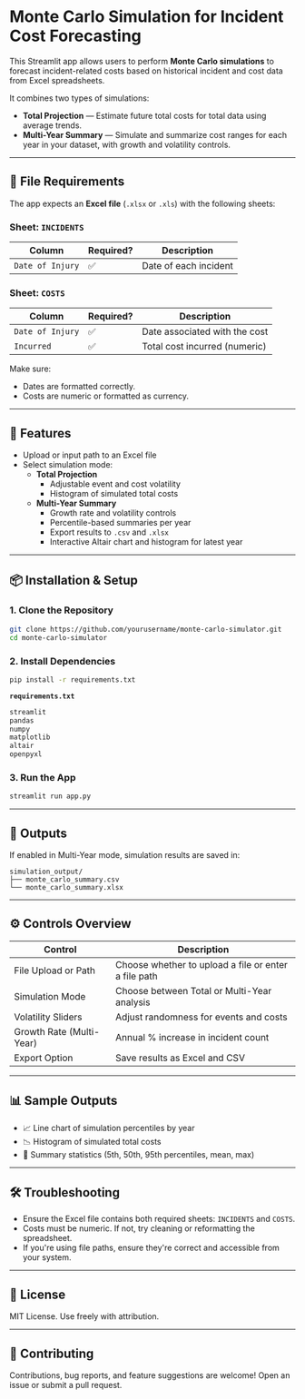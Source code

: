 
# Monte Carlo Simulation for Incident Cost Forecasting

This Streamlit app allows users to perform **Monte Carlo simulations** to forecast incident-related costs based on historical incident and cost data from Excel spreadsheets.

It combines two types of simulations:
- **Total Projection** — Estimate future total costs for total data using average trends.
- **Multi-Year Summary** — Simulate and summarize cost ranges for each year in your dataset, with growth and volatility controls.

---

## 📁 File Requirements

The app expects an **Excel file** (`.xlsx` or `.xls`) with the following sheets:

### Sheet: `INCIDENTS`
| Column           | Required? | Description                    |
|------------------|-----------|--------------------------------|
| `Date of Injury` | ✅        | Date of each incident          |

### Sheet: `COSTS`
| Column           | Required? | Description                     |
|------------------|-----------|---------------------------------|
| `Date of Injury` | ✅        | Date associated with the cost   |
| `Incurred`       | ✅        | Total cost incurred (numeric)   |

Make sure:
- Dates are formatted correctly.
- Costs are numeric or formatted as currency.

---

## 🚀 Features

- Upload or input path to an Excel file
- Select simulation mode:
  - **Total Projection**
    - Adjustable event and cost volatility
    - Histogram of simulated total costs
  - **Multi-Year Summary**
    - Growth rate and volatility controls
    - Percentile-based summaries per year
    - Export results to `.csv` and `.xlsx`
    - Interactive Altair chart and histogram for latest year

---

## 📦 Installation & Setup

### 1. Clone the Repository
```bash
git clone https://github.com/yourusername/monte-carlo-simulator.git
cd monte-carlo-simulator
```

### 2. Install Dependencies
```bash
pip install -r requirements.txt
```

**`requirements.txt`**
```txt
streamlit
pandas
numpy
matplotlib
altair
openpyxl
```

### 3. Run the App
```bash
streamlit run app.py
```

---

## 📂 Outputs

If enabled in Multi-Year mode, simulation results are saved in:
```
simulation_output/
├── monte_carlo_summary.csv
└── monte_carlo_summary.xlsx
```

---

## ⚙️ Controls Overview

| Control                  | Description                                         |
|--------------------------|-----------------------------------------------------|
| File Upload or Path      | Choose whether to upload a file or enter a file path |
| Simulation Mode          | Choose between Total or Multi-Year analysis  |
| Volatility Sliders       | Adjust randomness for events and costs             |
| Growth Rate (Multi-Year) | Annual % increase in incident count                |
| Export Option            | Save results as Excel and CSV                      |

---

## 📊 Sample Outputs

- 📈 Line chart of simulation percentiles by year
- 📉 Histogram of simulated total costs
- 🧮 Summary statistics (5th, 50th, 95th percentiles, mean, max)

---

## 🛠️ Troubleshooting

- Ensure the Excel file contains both required sheets: `INCIDENTS` and `COSTS`.
- Costs must be numeric. If not, try cleaning or reformatting the spreadsheet.
- If you're using file paths, ensure they're correct and accessible from your system.

---

## 📝 License

MIT License. Use freely with attribution.

---

## 🤝 Contributing

Contributions, bug reports, and feature suggestions are welcome! Open an issue or submit a pull request.
